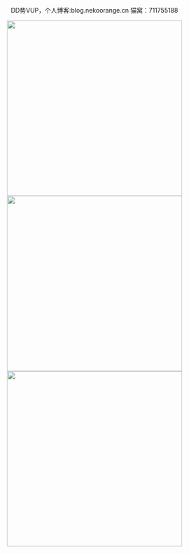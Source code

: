 <p align="center">DD势VUP，个人博客:blog.nekoorange.cn 猫窝：711755188</p>

<div align=center>
<img src="https://github-stats.ubrong.com/api?username=LuoTianOrange&show_icons=true&theme=default" width="400" height="auto">
</div>

<div align=center>
<img src="https://github-stats.ubrong.com/api/top-langs/?username=LuoTianOrange&layout=compact&theme=default" width="400" height="auto">
</div>

<div align=center>
<img src="https://stats.justsong.cn/api/bilibili/?id=32256434&theme=default" width="400" height="auto">
</div>

